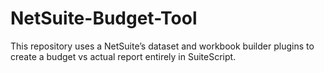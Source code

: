 # NetSuite-Budget-Tool
This repository uses a NetSuite’s dataset and workbook builder plugins to create a budget vs actual report entirely in SuiteScript.




